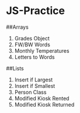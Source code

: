 # JS-Practice

##Arrays

1. Grades Object
2. FW/BW Words
3. Monthly Temperatures
4. Letters to Words

##Lists

1. Insert if Largest
2. Insert if Smallest
3. Person Class
4. Modified Kiosk Rented
5. Modified Kiosk Returned
